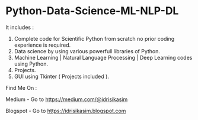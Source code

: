 # Python-Data-Science-ML-NLP-DL
 It includes :
 1. Complete code for Scientific Python from scratch no prior coding experience is required.
 2. Data science by using various powerfull libraries of Python.
 3. Machine Learning | Natural Language Processing | Deep Learning codes using Python.
 4. Projects.
 5. GUI using Tkinter ( Projects included ).


Find Me On :

Medium - Go to https://medium.com/@idrisikasim

Blogspot - Go to https://idrisikasim.blogspot.com
